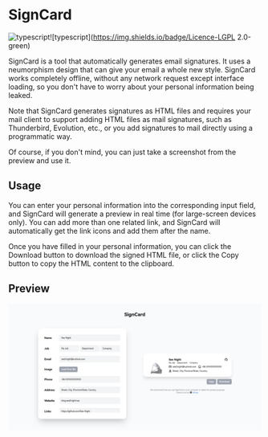 # SignCard
![typescript](https://img.shields.io/badge/TypeScript-4.9-blue)![typescript](https://img.shields.io/badge/Licence-LGPL 2.0-green)

SignCard is a tool that automatically generates email signatures. It uses a neumorphism design that can give your email a whole new style. SignCard works completely offline, without any network request except interface loading, so you don't have to worry about your personal information being leaked.

Note that SignCard generates signatures as HTML files and requires your mail client to support adding HTML files as mail signatures, such as Thunderbird, Evolution, etc., or you add signatures to mail directly using a programmatic way.

Of course, if you don't mind, you can just take a screenshot from the preview and use it.

## Usage

You can enter your personal information into the corresponding input field, and SignCard will generate a preview in real time (for large-screen devices only).
You can add more than one related link, and SignCard will automatically get the link icons and add them after the name.

Once you have filled in your personal information, you can click the Download button to download the signed HTML file, or click the Copy button to copy the HTML content to the clipboard.

## Preview

![PC](./imgs/website-pc.jpeg)
